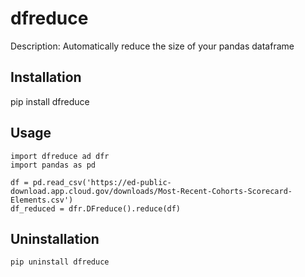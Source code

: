 # dfreduce

Description: Automatically reduce the size of your pandas dataframe

## Installation
pip install dfreduce

## Usage
```
import dfreduce ad dfr
import pandas as pd

df = pd.read_csv('https://ed-public-download.app.cloud.gov/downloads/Most-Recent-Cohorts-Scorecard-Elements.csv')
df_reduced = dfr.DFreduce().reduce(df)
```

## Uninstallation

```
pip uninstall dfreduce
```